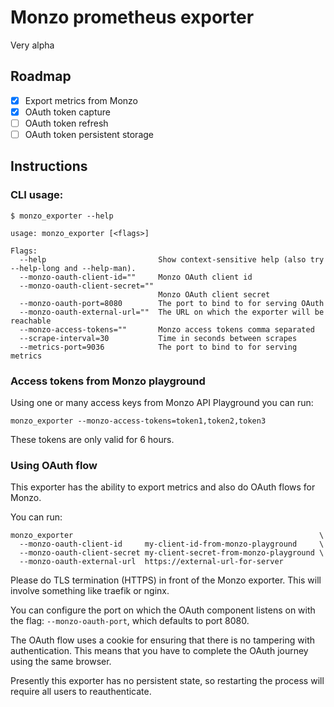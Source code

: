 # Monzo prometheus exporter

Very alpha

## Roadmap

- [x] Export metrics from Monzo
- [x] OAuth token capture
- [ ] OAuth token refresh
- [ ] OAuth token persistent storage

## Instructions

### CLI usage:

```
$ monzo_exporter --help

usage: monzo_exporter [<flags>]

Flags:
  --help                         Show context-sensitive help (also try --help-long and --help-man).
  --monzo-oauth-client-id=""     Monzo OAuth client id
  --monzo-oauth-client-secret=""
                                 Monzo OAuth client secret
  --monzo-oauth-port=8080        The port to bind to for serving OAuth
  --monzo-oauth-external-url=""  The URL on which the exporter will be reachable
  --monzo-access-tokens=""       Monzo access tokens comma separated
  --scrape-interval=30           Time in seconds between scrapes
  --metrics-port=9036            The port to bind to for serving metrics
```

### Access tokens from Monzo playground

Using one or many access keys from Monzo API Playground you can run:

```
monzo_exporter --monzo-access-tokens=token1,token2,token3
```

These tokens are only valid for 6 hours.

### Using OAuth flow

This exporter has the ability to export metrics and also do OAuth flows for
Monzo.

You can run:

```
monzo_exporter                                                       \
  --monzo-oauth-client-id     my-client-id-from-monzo-playground     \
  --monzo-oauth-client-secret my-client-secret-from-monzo-playground \
  --monzo-oauth-external-url  https://external-url-for-server
```

Please do TLS termination (HTTPS) in front of the Monzo exporter. This will
involve something like traefik or nginx.

You can configure the port on which the OAuth component listens on with the
flag: `--monzo-oauth-port`, which defaults to port 8080.

The OAuth flow uses a cookie for ensuring that there is no tampering with
authentication. This means that you have to complete the OAuth journey using
the same browser.

Presently this exporter has no persistent state, so restarting the process will
require all users to reauthenticate.
